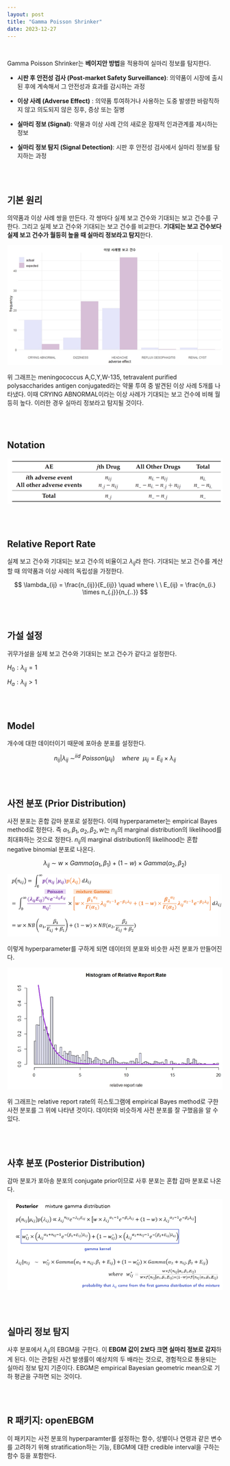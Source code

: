 ```yaml
---
layout: post
title: "Gamma Poisson Shrinker"
date: 2023-12-27
---
```


<br>


Gamma Poisson Shrinker는 **베이지안 방법**을 적용하여 실마리 정보를 탐지한다.

- **시판 후 안전성 검사 (Post-market Safety Surveillance)**: 의약품이 시장에 출시된 후에 계속해서 그 안전성과 효과를 감시하는 과정

- **이상 사례 (Adverse Effect)** : 의약품 투여하거나 사용하는 도중 발생한 바람직하지 않고 의도되지 않은 징후, 증상 또는 질병

- **실마리 정보 (Signal)**: 약물과 이상 사례 간의 새로운 잠재적 인과관계를 제시하는 정보

- **실마리 정보 탐지 (Signal Detection)**: 시판 후 안전성 검사에서 실마리 정보를 탐지하는 과정


<br>
<br>

## **기본 원리**

의약품과 이상 사례 쌍을 만든다. 각 쌍마다 실제 보고 건수와 기대되는 보고 건수를 구한다. 그리고 실제 보고 건수와 기대되는 보고 건수를 비교한다. **기대되는 보고 건수보다 실제 보고 건수가 월등히 높을 때 실마리 정보라고 탐지**한다.

![위 그래프는 meningococcus A,C,Y,W-135, tetravalent purified polysaccharides antigen conjugated라는 약물 투여 중 발견된 이상 사례 5개를 나타냈다. 이때 CRYING ABNORMAL이라는 이상 사례가 기대되는 보고 건수에 비해 월등히 높다. 이러한 경우 실마리 정보라고 탐지될 것이다.](/assets/Gamma%20Poisson%20Shrinker%2025ae7c9af23a46e2be678d725b04bb34/Untitled.png)

위 그래프는 meningococcus A,C,Y,W-135, tetravalent purified polysaccharides antigen conjugated라는 약물 투여 중 발견된 이상 사례 5개를 나타냈다. 이때 CRYING ABNORMAL이라는 이상 사례가 기대되는 보고 건수에 비해 월등히 높다. 이러한 경우 실마리 정보라고 탐지될 것이다.

<br>
<br>

## **Notation**

![Untitled](/assets/Gamma%20Poisson%20Shrinker%2025ae7c9af23a46e2be678d725b04bb34/Untitled%201.png)

<br>
<br>

## **Relative Report Rate**

실제 보고 건수와 기대되는 보고 건수의 비율이고 $\lambda_{ij}$라 한다. 기대되는 보고 건수를 계산할 때 의약품과 이상 사례의 독립성을 가정한다.

$$
\lambda_{ij} = \frac{n_{ij}}{E_{ij}} \quad where \ \ E_{ij} = \frac{n_{i.} \times n_{.j}}{n_{..}}
$$

<br>
<br>

## **가설 설정**

귀무가설을 실제 보고 건수와 기대되는 보고 건수가 같다고 설정한다.

$H_0: \lambda_{ij} = 1$

$H_a: \lambda_{ij} > 1$

<br>
<br>

## **Model**

개수에 대한 데이터이기 때문에 포아송 분포를 설정한다.

$$
n_{ij} | \lambda_{ij} \ \sim^{iid} \ Poisson(\mu_{ij}) \quad where \ \ \mu_{ij} = E_{ij} \times \lambda_{ij}
$$

<br>
<br>

## **사전 분포 (Prior Distribution)**

사전 분포는 혼합 감마 분포로 설정한다. 이때 hyperparameter는 empirical Bayes method로 정한다. 즉 $\alpha_1, \beta_1, \alpha_2, \beta_2, w$는 $n_{ij}$의 marginal distribution의 likelihood를 최대화하는 것으로 정한다. $n_{ij}$의 marginal distribution의 likelihood는 혼합 negative binomial 분포로 나온다.

$$
\lambda_{ij} \ \sim \ w \times Gamma(\alpha_1, \beta_1) + (1 - w) \times Gamma(\alpha_2, \beta_2)
$$

![Untitled](/assets/Gamma%20Poisson%20Shrinker%2025ae7c9af23a46e2be678d725b04bb34/Untitled%202.png)

이렇게 hyperparameter를 구하게 되면 데이터의 분포와 비슷한 사전 분포가 만들어진다.

![위 그래프는 relative report rate의 히스토그램에 empirical Bayes method로 구한 사전 분포를 그 위에 나타낸 것이다. 데이터와 비슷하게 사전 분포를 잘 구했음을 알 수 있다.](/assets/Gamma%20Poisson%20Shrinker%2025ae7c9af23a46e2be678d725b04bb34/Untitled%203.png)

위 그래프는 relative report rate의 히스토그램에 empirical Bayes method로 구한 사전 분포를 그 위에 나타낸 것이다. 데이터와 비슷하게 사전 분포를 잘 구했음을 알 수 있다.

<br>
<br>

## **사후 분포 (Posterior Distribution)**

감마 분포가 포아송 분포의 conjugate prior이므로 사후 분포는 혼합 감마 분포로 나온다.

![Untitled](/assets/Gamma%20Poisson%20Shrinker%2025ae7c9af23a46e2be678d725b04bb34/Untitled%204.png)

<br>
<br>

## **실마리 정보 탐지**

사후 분포에서 $\lambda_{ij}$의 EBGM을 구한다. 이 **EBGM 값이 2보다 크면 실마리 정보로 감지**하게 된다. 이는 관찰된 사건 발생률이 예상치의 두 배라는 것으로, 경험적으로 통용되는 실마리 정보 탐지 기준이다. EBGM은 empirical Bayesian geometric mean으로 기하 평균을 구하면 되는 것이다.

<br>
<br>


## **R 패키지: openEBGM**

이 패키지는 사전 분포의 hyperparamter를 설정하는 함수, 성별이나 연령과 같은 변수를 고려하기 위해 stratification하는 기능, EBGM에 대한 credible interval을 구하는 함수 등을 포함한다.